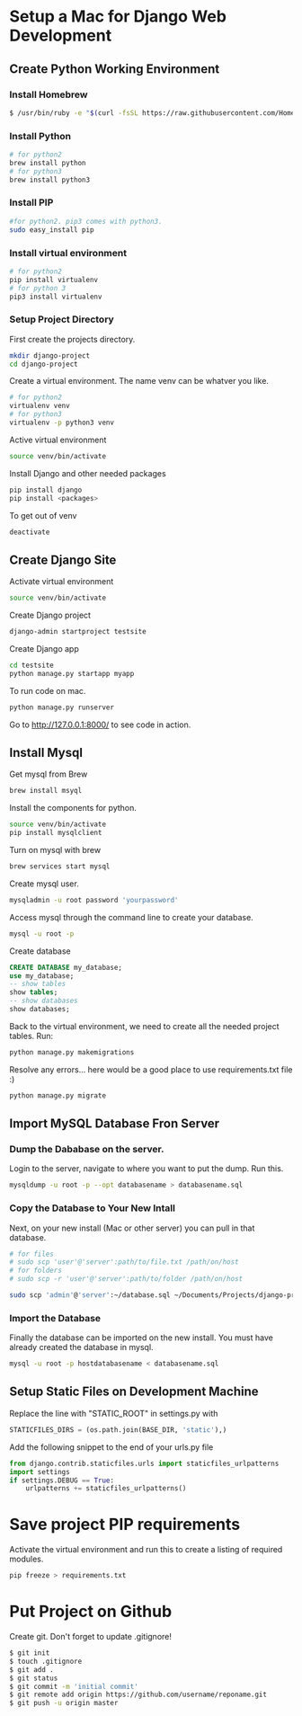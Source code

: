 # Setup a Mac for Django Web Development

## Create Python Working Environment

### Install Homebrew

```sh
$ /usr/bin/ruby -e "$(curl -fsSL https://raw.githubusercontent.com/Homebrew/install/master/install)"
```

### Install Python

```sh
# for python2
brew install python
# for python3
brew install python3
```

### Install PIP

```sh
#for python2. pip3 comes with python3.
sudo easy_install pip
```

### Install virtual environment

```sh
# for python2
pip install virtualenv
# for python 3
pip3 install virtualenv
```

### Setup Project Directory

First create the projects directory.

```sh
mkdir django-project
cd django-project
```

Create a virtual environment. The name venv can be whatver you like.

```sh
# for python2
virtualenv venv
# for python3
virtualenv -p python3 venv
```

Active virtual environment

```sh
source venv/bin/activate
```

Install Django and other needed packages

```sh
pip install django
pip install <packages>
```

To get out of venv

```sh
deactivate
```

## Create Django Site

Activate virtual environment

```sh
source venv/bin/activate
```

Create Django project

```sh
django-admin startproject testsite
```

Create Django app

```sh
cd testsite
python manage.py startapp myapp
```

To run code on mac. 

```sh
python manage.py runserver
```

Go to http://127.0.0.1:8000/ to see code in action.

## Install Mysql

Get mysql from Brew

```sh
brew install msyql
```

Install the components for python.

```sh
source venv/bin/activate
pip install mysqlclient
```

Turn on mysql with brew

```sh
brew services start mysql
```

Create mysql user.

```sh
mysqladmin -u root password 'yourpassword'
```

Access mysql through the command line to create your database.

```sh
mysql -u root -p
```

Create database

```sql
CREATE DATABASE my_database;
use my_database;
-- show tables
show tables;
-- show databases
show databases;
```

Back to the virtual environment, we need to create all the needed project tables. Run:

```sh
python manage.py makemigrations
```

Resolve any errors... here would be a good place to use requirements.txt file :)

```sh
python manage.py migrate
```

## Import MySQL Database Fron Server

### Dump the Dababase on the server.
Login to the server, navigate to where you want to put the dump. Run this.

```sh
mysqldump -u root -p --opt databasename > databasename.sql
```

### Copy the Database to Your New Intall

Next, on your new install (Mac or other server) you can pull in that database.

```sh
# for files
# sudo scp 'user'@'server':path/to/file.txt /path/on/host
# for folders
# sudo scp -r 'user'@'server':path/to/folder /path/on/host

sudo scp 'admin'@'server':~/database.sql ~/Documents/Projects/django-project/
```

### Import the Database

Finally the database can be imported on the new install. You must have already created the database in mysql.

```sh
mysql -u root -p hostdatabasename < databasename.sql
```

## Setup Static Files on Development Machine

Replace the line with "STATIC_ROOT" in settings.py with

```python
STATICFILES_DIRS = (os.path.join(BASE_DIR, 'static'),)
```

Add the following snippet to the end of your urls.py file

```python
from django.contrib.staticfiles.urls import staticfiles_urlpatterns
import settings
if settings.DEBUG == True:
    urlpatterns += staticfiles_urlpatterns()
```

# Save project PIP requirements

Activate the virtual environment and run this to create a listing of required modules.
```sh
pip freeze > requirements.txt
```

# Put Project on Github

Create git. Don't forget to update .gitignore!

```sh
$ git init
$ touch .gitignore
$ git add .
$ git status
$ git commit -m 'initial commit'
$ git remote add origin https://github.com/username/reponame.git
$ git push -u origin master
```